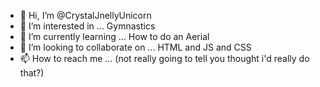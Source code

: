- 👋 Hi, I’m @CrystalJnellyUnicorn
- 👀 I’m interested in ... Gymnastics
- 🌱 I’m currently learning ... How to do an Aerial
- 💞️ I’m looking to collaborate on ... HTML and JS and CSS
- 📫 How to reach me ... (not really going to tell you thought i'd really do that?)

<!---
CrystalJnellyUnicorn/CrystalJnellyUnicorn is a ✨ special ✨ repository because its `README.md` (this file) appears on your GitHub profile.
You can click the Preview link to take a look at your changes.
--->
